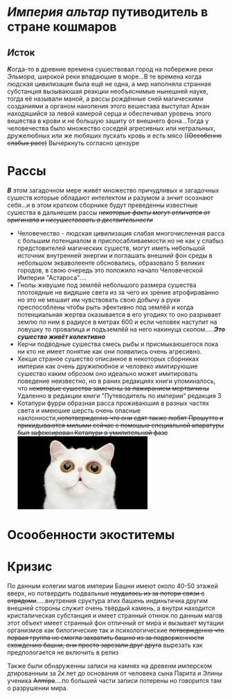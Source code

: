 #  *Империя альтар* путиводитель в стране кошмаров

## *И*сток

***К***огда-то в древние времена сушествовал город на побережие реки *Эльмора*, широкой реки впадаюшие в море...В те времена когда людская цивилизация была ещё не одна, а мир наполняла странная субстанция вызываюшая реакции необъяснимые нынешней науке, тогда её называли маной, а рассы рождённые сней магическими созданиями а органом накопения этого вешестава выступал Аркан находяшийся за левой камерой серца и обеспечивал уровень этого вешества в крови и не большую зашиту от внешнего фона...Тогда у человечества было множество соседей агресивных или нетральных, дружелюбных или же любяших пускать кровь и есть мясо (~~(Оссобенно слабых расс)~~ Вычеркнуть согласно цензуре

# Рассы
***В*** этом загадочном мере живёт множество причудливых и загадочных сушеств которые обладают интелектом и разумом а знчит осознают себя...и в этом кратком сборнике будут преведенны известные сушества в дальнешем рассы ~~~~*некоторые факты могут отличатся от оригинала и несушествовать в дествительности*~~~~
*  Человечество - людская цивилизация слабая многочисленная расса с большим потенциалом в приспосабливаемости но не как у слабыз предстовителей магических сушеств, могут иметь небольшой источник внутренней энергии и поглашать внешний фон среды в небольшом экваволеенте обсновались, образовало 5 великих городов, в свою очередь это положило начало Человеческой Империи "Астароса"....
* Гнолы живушие под землёй небольшого размера сушества плотоядные не видяшие света из за чего их зрение атрофираванно но это не мешаит им чувствовать свою добычу а руки преспособлены чтобы рыть эфективно под землёй и когда потенциальная жертва оказывается в его угодиях то оно разрывает землю по ним в радиусе в метрах 600 и если человек наступит на ловушку то провалица и подъземлёй на него накинуца скопом.....***Это сушество живёт колективно***
* Керчи подводные сушества смесь рыбы и присмыкаюшегося пока ни кто не имеет понятие как они появились очень агресивно.
* Хекши страное сушество описанное в некоторых сборниках империи как очень дружилюбное и человеко имитируюшие сушество каким оброзом оно идеально может имитировать поведение неизвестно, но в раних редакциях книги упоминалось, что ~~некоторые сушества замечены за пажиранием мертвичины~~ Удаленно в редакции книги "Путеводитель по империи" редакция 3
* Котапури фурри образная расса проживаюшия в разных частях света и имеюшие шерсть очень опасные наклонности,~~непотвержденно что они едят также любят Прошутто и прикидываются милыми сейчас с помошью специальной апаратуры был зафексирован Котапури в умилительной фазе~~ ![](/images/Kotapus.jpeg)

# Осообенности экоститемы

# Кризис
По данным колегии магов империи Башни имеют около 40-50 этажей вверх, но потвердить подвальные ~~неудалось из за потери связи с отрядоми~~.....внутрения сруктура этих башень индиньтична другим внешней стороны служит очень твёрдый камень, а внутри находится кристалическая субстанция и имеет странный отннок по данным магов этот объект имеет странный фон отличный от мира и вызывает мутации организмов как билогические так и психологические ~~потвержденно что первая группа не смогла захватить башню из за подверженности схождению башни, они просто зарезали друг друга~~ вырезать как предпологается не включить в релиз

Также были обнаруженны записи на камнях на древенм имперском дтированным за 2к лет до основания от человека сына Парита и Элины ученика ~~Aлmiрa~~....по большей части записи потерены но говорится там о разрушении мира.